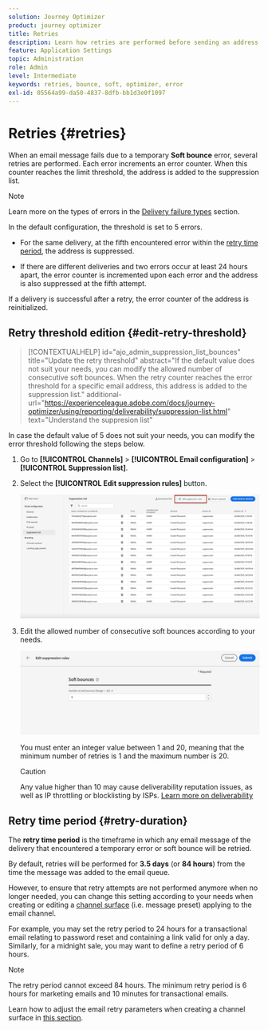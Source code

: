 ```yaml
---
solution: Journey Optimizer
product: journey optimizer
title: Retries
description: Learn how retries are performed before sending an address to the suppression list
feature: Application Settings
topic: Administration
role: Admin
level: Intermediate
keywords: retries, bounce, soft, optimizer, error
exl-id: 05564a99-da50-4837-8dfb-bb1d3e0f1097
---
```

# Retries {#retries}

When an email message fails due to a temporary **Soft bounce** error, several retries are performed. Each error increments an error counter. When this counter reaches the limit threshold, the address is added to the suppression list.

>[!NOTE]
>
>Learn more on the types of errors in the [Delivery failure types](../reports/suppression-list.md#delivery-failures) section.

In the default configuration, the threshold is set to 5 errors.

* For the same delivery, at the fifth encountered error within the [retry time period](#retry-duration), the address is suppressed.

* If there are different deliveries and two errors occur at least 24 hours apart, the error counter is incremented upon each error and the address is also suppressed at the fifth attempt.

If a delivery is successful after a retry, the error counter of the address is reinitialized.

## Retry threshold edition {#edit-retry-threshold}

>[!CONTEXTUALHELP]
>id="ajo_admin_suppression_list_bounces"
>title="Update the retry threshold"
>abstract="If the default value does not suit your needs, you can modify the allowed number of consecutive soft bounces. When the retry counter reaches the error threshold for a specific email address, this address is added to the suppression list."
>additional-url="https://experienceleague.adobe.com/docs/journey-optimizer/using/reporting/deliverability/suppression-list.html" text="Understand the suppresion list"

In case the default value of 5 does not suit your needs, you can modify the error threshold following the steps below.

1. Go to **[!UICONTROL Channels]** > **[!UICONTROL Email configuration]** > **[!UICONTROL Suppression list]**.

1. Select the **[!UICONTROL Edit suppression rules]** button.

    ![](assets/suppression-list-edit-retries.png)

1. Edit the allowed number of consecutive soft bounces according to your needs.

    ![](assets/suppression-list-edit-soft-bounces.png)

    You must enter an integer value between 1 and 20, meaning that the minimum number of retries is 1 and the maximum number is 20.

    >[!CAUTION]
    >
    >Any value higher than 10 may cause deliverability reputation issues, as well as IP throttling or blocklisting by ISPs. [Learn more on deliverability](../reports/deliverability.md)

## Retry time period {#retry-duration}

The **retry time period** is the timeframe in which any email message of the delivery that encountered a temporary error or soft bounce will be retried.

By default, retries will be performed for **3.5 days** (or **84 hours**) from the time the message was added to the email queue.

However, to ensure that retry attempts are not performed anymore when no longer needed, you can change this setting according to your needs when creating or editing a [channel surface](channel-surfaces.md) (i.e. message preset) applying to the email channel.

For example, you may set the retry period to 24 hours for a transactional email relating to password reset and containing a link valid for only a day. Similarly, for a midnight sale, you may want to define a retry period of 6 hours.

>[!NOTE]
>
>The retry period cannot exceed 84 hours. The minimum retry period is 6 hours for marketing emails and 10 minutes for transactional emails.

Learn how to adjust the email retry parameters when creating a channel surface in [this section](channel-surfaces.md#create-channel-surface).

